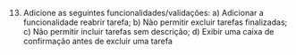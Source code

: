 13) Adicione as seguintes funcionalidades/validações:
a) Adicionar a funcionalidade reabrir tarefa;
b) Não permitir excluir tarefas finalizadas;
c) Não permitir incluir tarefas sem descrição;
d) Exibir uma caixa de confirmação antes de excluir uma tarefa